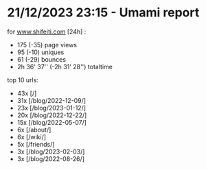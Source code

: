 # 21/12/2023 23:15 - Umami report
for www.shifeiti.com [24h] :

 - 175 (-35) page views
 - 95 (-10) uniques
 - 61 (-29) bounces
 - 2h 36' 37'' (-2h 31' 28'') totaltime


top 10 urls:
 - 43x [/]
 - 31x [/blog/2022-12-09/]
 - 23x [/blog/2023-01-12/]
 - 20x [/blog/2022-12-22/]
 - 15x [/blog/2022-05-07/]
 - 6x [/about/]
 - 6x [/wiki/]
 - 5x [/friends/]
 - 3x [/blog/2023-02-03/]
 - 3x [/blog/2022-08-26/]



